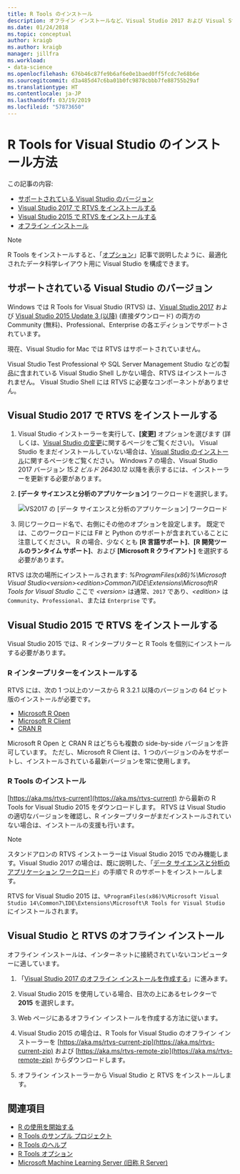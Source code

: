 ```yaml
---
title: R Tools のインストール
description: オフライン インストールなど、Visual Studio 2017 および Visual Studio 2015 に R Tools をインストールする方法について説明します。
ms.date: 01/24/2018
ms.topic: conceptual
author: kraigb
ms.author: kraigb
manager: jillfra
ms.workload:
- data-science
ms.openlocfilehash: 676b46c87fe9b6af6e0e1baed0ff5fcdc7e68b6e
ms.sourcegitcommit: d3a485d47c6ba01b0fc9878cbbb7fe88755b29af
ms.translationtype: HT
ms.contentlocale: ja-JP
ms.lasthandoff: 03/19/2019
ms.locfileid: "57873650"
---
```

# <a name="how-to-install-r-tools-for-visual-studio"></a>R Tools for Visual Studio のインストール方法

この記事の内容:

- [サポートされている Visual Studio のバージョン](#supported-versions-of-visual-studio)
- [Visual Studio 2017 で RTVS をインストールする](#install-rtvs-in-visual-studio-2017)
- [Visual Studio 2015 で RTVS をインストールする](#install-rtvs-in-visual-studio-2015)
- [オフライン インストール](#offline-installation-of-visual-studio-and-rtvs)

> [!Note]
> R Tools をインストールすると、「[オプション](options-for-r-tools-in-visual-studio.md)」記事で説明したように、最適化されたデータ科学レイアウト用に Visual Studio を構成できます。

## <a name="supported-versions-of-visual-studio"></a>サポートされている Visual Studio のバージョン

Windows では R Tools for Visual Studio (RTVS) は、[Visual Studio 2017](https://visualstudio.microsoft.com/downloads/?utm_medium=microsoft&utm_source=docs.microsoft.com&utm_campaign=inline+link&utm_content=download+vs2017) および [Visual Studio 2015 Update 3 (以降)](http://go.microsoft.com/fwlink/?LinkId=691129) (直接ダウンロード) の両方の Community (無料)、Professional、Enterprise の各エディションでサポートされています。

現在、Visual Studio for Mac では RTVS はサポートされていません。

Visual Studio Test Professional や SQL Server Management Studio などの製品に含まれている Visual Studio Shell しかない場合、RTVS はインストールされません。 Visual Studio Shell には RTVS に必要なコンポーネントがありません。

## <a name="install-rtvs-in-visual-studio-2017"></a>Visual Studio 2017 で RTVS をインストールする

1. Visual Studio インストーラーを実行して、**[変更]** オプションを選びます (詳しくは、[Visual Studio の変更](../install/modify-visual-studio.md)に関するページをご覧ください)。 Visual Studio をまだインストールしていない場合は、[Visual Studio のインストール](../install/install-visual-studio.md)に関するページをご覧ください。 Windows 7 の場合、Visual Studio 2017 バージョン *15.2 ビルド 26430.12* 以降を表示するには、インストーラーを更新する必要があります。

1. **[データ サイエンスと分析のアプリケーション]** ワークロードを選択します。

    ![VS2017 の [データ サイエンスと分析のアプリケーション] ワークロード](media/installation-data-science-workload.png)

1. 同じワークロード名で、右側にその他のオプションを設定します。 既定では、このワークロードには F# と Python のサポートが含まれていることに注意してください。 R の場合、少なくとも **[R 言語サポート]**、**[R 開発ツールのランタイム サポート]**、および **[Microsoft R クライアント]** を選択する必要があります。

RTVS は次の場所にインストールされます: *%ProgramFiles(x86)%\Microsoft Visual Studio\<version>\<edition>Common7\IDE\Extensions\Microsoft\R Tools for Visual Studio* ここで *\<version>* は通常、`2017` であり、*\<edition>* は `Community`、`Professional`、または `Enterprise` です。

## <a name="install-rtvs-in-visual-studio-2015"></a>Visual Studio 2015 で RTVS をインストールする

Visual Studio 2015 では、R インタープリターと R Tools を個別にインストールする必要があります。

### <a name="install-an-r-interpreter"></a>R インタープリターをインストールする

RTVS には、次の 1 つ以上のソースから R 3.2.1 以降のバージョンの 64 ビット版のインストールが必要です。

- [Microsoft R Open](https://mran.microsoft.com/download/)
- [Microsoft R Client](/machine-learning-server/r-client/what-is-microsoft-r-client)
- [CRAN R](https://cran.r-project.org/bin/windows/base/)

Microsoft R Open と CRAN R はどちらも複数の side-by-side バージョンを許可しています。 ただし、Microsoft R Client は、1 つのバージョンのみをサポートし、インストールされている最新バージョンを常に使用します。

### <a name="install-the-r-tools"></a>R Tools のインストール

[https://aka.ms/rtvs-current](https://aka.ms/rtvs-current) から最新の R Tools for Visual Studio 2015 をダウンロードします。 RTVS は Visual Studio の適切なバージョンを確認し、R インタープリターがまだインストールされていない場合は、インストールの支援も行います。

> [!Note]
> スタンドアロンの RTVS インストーラーは Visual Studio 2015 でのみ機能します。Visual Studio 2017 の場合は、既に説明した、「[データ サイエンスと分析のアプリケーション ワークロード](#install-rtvs-in-visual-studio-2017)」の手順で R のサポートをインストールします。

RTVS for Visual Studio 2015 は、`%ProgramFiles(x86)%\Microsoft Visual Studio 14\Common7\IDE\Extensions\Microsoft\R Tools for Visual Studio` にインストールされます。

## <a name="offline-installation-of-visual-studio-and-rtvs"></a>Visual Studio と RTVS のオフライン インストール

オフライン インストールは、インターネットに接続されていないコンピューターに適しています。

1. 「[Visual Studio 2017 のオフライン インストールを作成する](../install/create-an-offline-installation-of-visual-studio.md)」に進みます。

1. Visual Studio 2015 を使用している場合、目次の上にあるセレクターで **2015** を選択します。

1. Web ページにあるオフライン インストールを作成する方法に従います。

1. Visual Studio 2015 の場合は、R Tools for Visual Studio のオフライン インストーラーを [https://aka.ms/rtvs-current-zip](https://aka.ms/rtvs-current-zip) および [https://aka.ms/rtvs-remote-zip](https://aka.ms/rtvs-remote-zip) からダウンロードします。

1. オフライン インストーラーから Visual Studio と RTVS をインストールします。

## <a name="see-also"></a>関連項目

- [R の使用を開始する](getting-started-with-r.md)
- [R Tools のサンプル プロジェクト](getting-started-samples.md)
- [R Tools のヘルプ](getting-started-help.md)
- [R Tools オプション](options-for-r-tools-in-visual-studio.md)
- [Microsoft Machine Learning Server (旧称 R Server)](/machine-learning-server/)